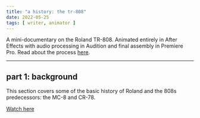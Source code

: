 ```yaml
---
title: "a history: the tr-808"
date: 2022-05-25
tags: [ writer, animator ]
---
```

A mini-documentary on the Roland TR-808. Animated entirely in After Effects with audio processing in Audition and final assembly in Premiere Pro. Read about the process [here](/projects/808-doc).

<hr>

## part 1: background

This section covers some of the basic history of Roland and the 808s predecessors: the MC-8 and CR-78.

[Watch here](https://youtu.be/maHMr4QrffM)
